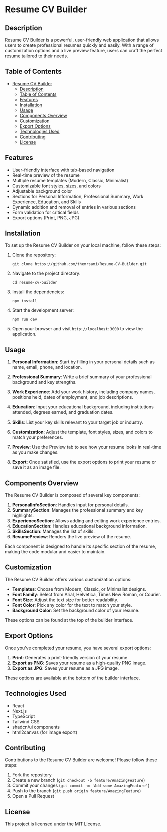 # Resume CV Builder

## Description

Resume CV Builder is a powerful, user-friendly web application that allows users to create professional resumes quickly and easily. With a range of customization options and a live preview feature, users can craft the perfect resume tailored to their needs.

## Table of Contents

- [Resume CV Builder](#resume-cv-builder)
  - [Description](#description)
  - [Table of Contents](#table-of-contents)
  - [Features](#features)
  - [Installation](#installation)
  - [Usage](#usage)
  - [Components Overview](#components-overview)
  - [Customization](#customization)
  - [Export Options](#export-options)
  - [Technologies Used](#technologies-used)
  - [Contributing](#contributing)
  - [License](#license)

## Features

- User-friendly interface with tab-based navigation
- Real-time preview of the resume
- Multiple resume templates (Modern, Classic, Minimalist)
- Customizable font styles, sizes, and colors
- Adjustable background color
- Sections for Personal Information, Professional Summary, Work Experience, Education, and Skills
- Dynamic addition and removal of entries in various sections
- Form validation for critical fields
- Export options (Print, PNG, JPG)

## Installation

To set up the Resume CV Builder on your local machine, follow these steps:

1. Clone the repository:
   ```
   git clone https://github.com/themrsami/Resume-CV-Builder.git
   ```

2. Navigate to the project directory:
   ```
   cd resume-cv-builder
   ```

3. Install the dependencies:
   ```
   npm install
   ```

4. Start the development server:
   ```
   npm run dev
   ```

5. Open your browser and visit `http://localhost:3000` to view the application.

## Usage

1. **Personal Information**: Start by filling in your personal details such as name, email, phone, and location.

2. **Professional Summary**: Write a brief summary of your professional background and key strengths.

3. **Work Experience**: Add your work history, including company names, positions held, dates of employment, and job descriptions.

4. **Education**: Input your educational background, including institutions attended, degrees earned, and graduation dates.

5. **Skills**: List your key skills relevant to your target job or industry.

6. **Customization**: Adjust the template, font styles, sizes, and colors to match your preferences.

7. **Preview**: Use the Preview tab to see how your resume looks in real-time as you make changes.

8. **Export**: Once satisfied, use the export options to print your resume or save it as an image file.

## Components Overview

The Resume CV Builder is composed of several key components:

1. **PersonalInfoSection**: Handles input for personal details.
2. **SummarySection**: Manages the professional summary and key highlights.
3. **ExperienceSection**: Allows adding and editing work experience entries.
4. **EducationSection**: Handles educational background information.
5. **SkillsSection**: Manages the list of skills.
6. **ResumePreview**: Renders the live preview of the resume.

Each component is designed to handle its specific section of the resume, making the code modular and easier to maintain.

## Customization

The Resume CV Builder offers various customization options:

- **Templates**: Choose from Modern, Classic, or Minimalist designs.
- **Font Family**: Select from Arial, Helvetica, Times New Roman, or Courier.
- **Font Size**: Adjust the text size for better readability.
- **Font Color**: Pick any color for the text to match your style.
- **Background Color**: Set the background color of your resume.

These options can be found at the top of the builder interface.

## Export Options

Once you've completed your resume, you have several export options:

1. **Print**: Generates a print-friendly version of your resume.
2. **Export as PNG**: Saves your resume as a high-quality PNG image.
3. **Export as JPG**: Saves your resume as a JPG image.

These options are available at the bottom of the builder interface.

## Technologies Used

- React
- Next.js
- TypeScript
- Tailwind CSS
- shadcn/ui components
- html2canvas (for image export)

## Contributing

Contributions to the Resume CV Builder are welcome! Please follow these steps:

1. Fork the repository
2. Create a new branch (`git checkout -b feature/AmazingFeature`)
3. Commit your changes (`git commit -m 'Add some AmazingFeature'`)
4. Push to the branch (`git push origin feature/AmazingFeature`)
5. Open a Pull Request

## License

This project is licensed under the MIT License.